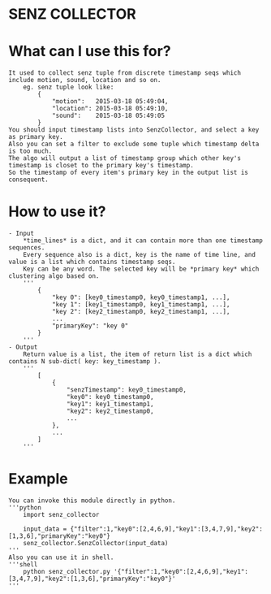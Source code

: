 SENZ COLLECTOR
===

# What can I use this for?
    It used to collect senz tuple from discrete timestamp seqs which include motion, sound, location and so on.
        eg. senz tuple look like:
            {
                "motion":   2015-03-18 05:49:04,
                "location": 2015-03-18 05:49:10,
                "sound":    2015-03-18 05:49:05
            }
    You should input timestamp lists into SenzCollector, and select a key as primary key.
    Also you can set a filter to exclude some tuple which timestamp delta is too much.
    The algo will output a list of timestamp group which other key's timestamp is closet to the primary key's timestamp.
    So the timestamp of every item's primary key in the output list is consequent.

# How to use it?
    - Input
        *time_lines* is a dict, and it can contain more than one timestamp sequences.
        Every sequence also is a dict, key is the name of time line, and value is a list which contains timestamp seqs.
        Key can be any word. The selected key will be *primary key* which clustering algo based on.
        '''
            {
                "key 0": [key0_timestamp0, key0_timestamp1, ...],
                "key 1": [key1_timestamp0, key1_timestamp1, ...],
                "key 2": [key2_timestamp0, key2_timestamp1, ...],
                ...
                "primaryKey": "key 0"
            }
        '''
    - Output
        Return value is a list, the item of return list is a dict which contains N sub-dict( key: key_timestamp ).
        '''
            [
                {
                    "senzTimestamp": key0_timestamp0,
                    "key0": key0_timestamp0,
                    "key1": key1_timestamp1,
                    "key2": key2_timestamp0,
                    ...
                },
                ...
            ]
        '''

# Example
    You can invoke this module directly in python.
    '''python
        import senz_collector

        input_data = {"filter":1,"key0":[2,4,6,9],"key1":[3,4,7,9],"key2":[1,3,6],"primaryKey":"key0"}
        senz_collector.SenzCollector(input_data)
    '''
    Also you can use it in shell.
    '''shell
        python senz_collector.py '{"filter":1,"key0":[2,4,6,9],"key1":[3,4,7,9],"key2":[1,3,6],"primaryKey":"key0"}'
    '''
